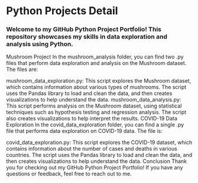 
<h1>Python Projects Detail</h1>

### Welcome to my GitHub Python Project Portfolio! This repository showcases my skills in data exploration and analysis using Python.

Mushroom Project
In the mushroom_analysis folder, you can find two .py files that perform data exploration and analysis on the Mushroom dataset. The files are:

mushroom_data_exploration.py: This script explores the Mushroom dataset, which contains information about various types of mushrooms. The script uses the Pandas library to load and clean the data, and then creates visualizations to help understand the data.
mushroom_data_analysis.py: This script performs analysis on the Mushroom dataset, using statistical techniques such as hypothesis testing and regression analysis. The script also creates visualizations to help interpret the results.
COVID-19 Data Exploration
In the covid_data_exploration folder, you can find a single .py file that performs data exploration on COVID-19 data. The file is:

covid_data_exploration.py: This script explores the COVID-19 dataset, which contains information about the number of cases and deaths in various countries. The script uses the Pandas library to load and clean the data, and then creates visualizations to help understand the data.
Conclusion
Thank you for checking out my GitHub Python Project Portfolio! If you have any questions or feedback, feel free to reach out to me.
